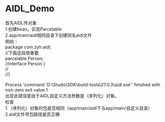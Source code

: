 # AIDL_Demo
首先AIDL传对象<br>
1.创建bean，实现Parcelable<br>
2.app/main/aidl相同目录下创建同名aidl文件<br>
例如：<br>
package com.zyh.aidl;<br>
//下面这段很重要<br>
parcelable Person;<br>
//interface Person {<br>
//<br>
//}<br>
<br>
Process 'command 'D:\Studio\SDK\build-tools\27.0.3\aidl.exe'' finished with non-zero exit value 1<br>
出现此错误是由于AIDL自定义方法参数是（序列化）对象。<br>
检查<br>
1.（序列化）对象的包是否相同（app/main/aidl下与app/main/自定义目录）<br>
2.aidl文件导包路径是否正确
